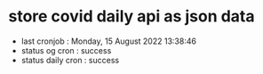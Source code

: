 # store covid daily api as json data

- last cronjob : Monday, 15 August 2022 13:38:46
- status og cron : success
- status daily cron : success
      
      